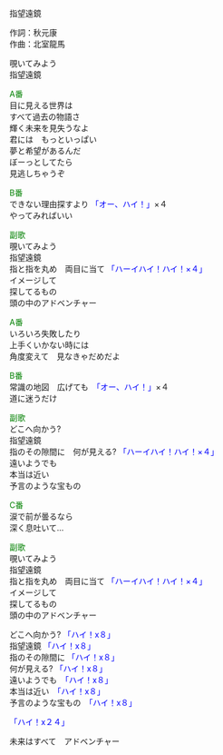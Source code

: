指望遠鏡  
  
作詞：秋元康  
作曲：北室龍馬  
  
覗いてみよう  
指望遠鏡  
  
<font color=green>A番</font>  
目に見える世界は  
すべて過去の物語さ  
輝く未来を見失うなよ  
君には　もっといっぱい  
夢と希望があるんだ  
ぼーっとしてたら  
見逃しちゃうぞ  
  
<font color=green>B番</font>  
できない理由探すより <font color=blue>「オー、ハイ！」</font>×４  
やってみればいい  
  
<font color=green>副歌</font>  
覗いてみよう  
指望遠鏡  
指と指を丸め　両目に当て <font color=blue>「ハーイハイ！ハイ！×４」</font>   
イメージして  
探してるもの  
頭の中のアドベンチャー  
  
<font color=green>A番</font>  
いろいろ失敗したり  
上手くいかない時には  
角度変えて　見なきゃだめだよ  
  
<font color=green>B番</font>  
常識の地図　広げても　<font color=blue>「オー、ハイ！」</font>×４  
道に迷うだけ  
  
<font color=green>副歌</font>  
どこへ向かう?  
指望遠鏡  
指のその隙間に　何が見える? <font color=blue>「ハーイハイ！ハイ！×４」</font>   
遠いようでも  
本当は近い  
予言のような宝もの  
  
<font color=green>C番</font>  
涙で前が曇るなら  
深く息吐いて…  
  
<font color=green>副歌</font>  
覗いてみよう  
指望遠鏡  
指と指を丸め　両目に当て <font color=blue>「ハーイハイ！ハイ！×４」</font>   
イメージして  
探してるもの  
頭の中のアドベンチャー  
  
どこへ向かう? <font color=blue>「ハイ！x８」</font>   
指望遠鏡 <font color=blue>「ハイ！x８」</font>  
指のその隙間に <font color=blue>「ハイ！x８」</font>  
何が見える? <font color=blue>「ハイ！x８」</font>  
遠いようでも　<font color=blue>「ハイ！x８」</font>  
本当は近い　<font color=blue>「ハイ！x８」</font>  
予言のような宝もの　<font color=blue>「ハイ！x８」</font>  
  
<font color=blue>「ハイ！x２４」</font>   
  
未来はすべて　アドベンチャー  
